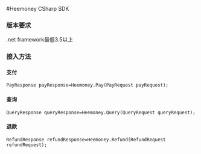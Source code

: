 #Heemoney CSharp SDK
### 版本要求 ###
.net framework最低3.5以上
### 接入方法 ###
#### 支付 ####
    PayResponse payResponse=Heemoney.Pay(PayRequest payRequest);
#### 查询 ####
    QueryResponse queryResponse=Heemoney.Query(QueryRequest queryRequest);
#### 退款 ####
    RefundResponse refundResponse=Heemoney.Refund(RefundRequest refundRequest);
